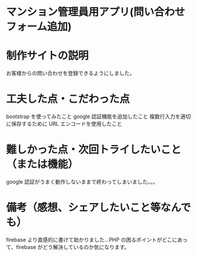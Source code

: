 # マンション管理員用アプリ(問い合わせフォーム追加)

# 制作サイトの説明

お客様からの問い合わせを登録できるようにしました。

# 工夫した点・こだわった点

bootstrap を使ってみたこと
google 認証機能を追加したこと
複数行入力を適切に保存するために URL エンコードを使用したこと

# 難しかった点・次回トライしたいこと（または機能）

google 認証がうまく動作しないままで終わってしまいました。。。

# 備考（感想、シェアしたいこと等なんでも）

firebase より直感的に書けて助かりました…PHP の困るポイントがどこにあって、firebase がどう解決しているのか気になります。
